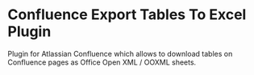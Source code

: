 # Confluence Export Tables To Excel Plugin
Plugin for Atlassian Confluence which allows to download tables on Confluence pages as Office Open XML / OOXML sheets.